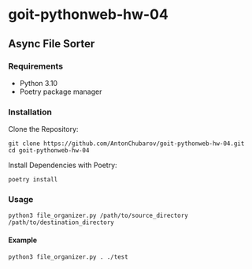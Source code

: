 # goit-pythonweb-hw-04
## Async File Sorter
### Requirements
- Python 3.10
- Poetry package manager
### Installation
Clone the Repository:

```shell
git clone https://github.com/AntonChubarov/goit-pythonweb-hw-04.git
cd goit-pythonweb-hw-04
```

Install Dependencies with Poetry:

```shell
poetry install
```

### Usage
```shell
python3 file_organizer.py /path/to/source_directory /path/to/destination_directory
```

#### Example

```shell
python3 file_organizer.py . ./test
```